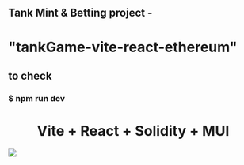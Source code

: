 ### <h2> Tank Mint & Betting project - <h1>"tankGame-vite-react-ethereum"</h1></h2>
### <h2>to check </h2>
<h3>$ npm run dev</h3>


<h1 style="text-align: center">
    Vite + React + Solidity + MUI
</h1>

![](./Public/Tank.gif)

<br/>